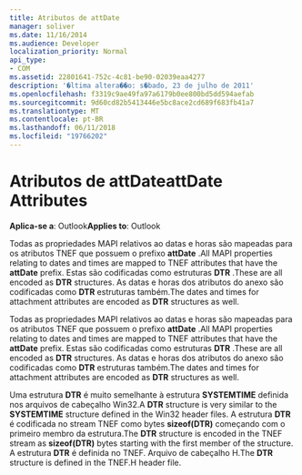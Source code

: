 ```yaml
---
title: Atributos de attDate
manager: soliver
ms.date: 11/16/2014
ms.audience: Developer
localization_priority: Normal
api_type:
- COM
ms.assetid: 22801641-752c-4c81-be90-02039eaa4277
description: '�ltima altera��o: s�bado, 23 de julho de 2011'
ms.openlocfilehash: f3319c9ae49fa97a6179b0ee800bd5dd594aefab
ms.sourcegitcommit: 9d60cd82b5413446e5bc8ace2cd689f683fb41a7
ms.translationtype: MT
ms.contentlocale: pt-BR
ms.lasthandoff: 06/11/2018
ms.locfileid: "19766202"
---
```

# <a name="attdate-attributes"></a><span data-ttu-id="eaa71-103">Atributos de attDate</span><span class="sxs-lookup"><span data-stu-id="eaa71-103">attDate Attributes</span></span>

  
  
<span data-ttu-id="eaa71-104">**Aplica-se a**: Outlook</span><span class="sxs-lookup"><span data-stu-id="eaa71-104">**Applies to**: Outlook</span></span> 
  
<span data-ttu-id="eaa71-105">Todas as propriedades MAPI relativos ao datas e horas são mapeadas para os atributos TNEF que possuem o prefixo **attDate** .</span><span class="sxs-lookup"><span data-stu-id="eaa71-105">All MAPI properties relating to dates and times are mapped to TNEF attributes that have the **attDate** prefix.</span></span> <span data-ttu-id="eaa71-106">Estas são codificadas como estruturas **DTR** .</span><span class="sxs-lookup"><span data-stu-id="eaa71-106">These are all encoded as **DTR** structures.</span></span> <span data-ttu-id="eaa71-107">As datas e horas dos atributos do anexo são codificadas como **DTR** estruturas também.</span><span class="sxs-lookup"><span data-stu-id="eaa71-107">The dates and times for attachment attributes are encoded as **DTR** structures as well.</span></span> 
  
<span data-ttu-id="eaa71-108">Todas as propriedades MAPI relativos ao datas e horas são mapeadas para os atributos TNEF que possuem o prefixo **attDate** .</span><span class="sxs-lookup"><span data-stu-id="eaa71-108">All MAPI properties relating to dates and times are mapped to TNEF attributes that have the **attDate** prefix.</span></span> <span data-ttu-id="eaa71-109">Estas são codificadas como estruturas **DTR** .</span><span class="sxs-lookup"><span data-stu-id="eaa71-109">These are all encoded as **DTR** structures.</span></span> <span data-ttu-id="eaa71-110">As datas e horas dos atributos do anexo são codificadas como **DTR** estruturas também.</span><span class="sxs-lookup"><span data-stu-id="eaa71-110">The dates and times for attachment attributes are encoded as **DTR** structures as well.</span></span> 
  
<span data-ttu-id="eaa71-111">Uma estrutura **DTR** é muito semelhante à estrutura **SYSTEMTIME** definida nos arquivos de cabeçalho Win32.</span><span class="sxs-lookup"><span data-stu-id="eaa71-111">A **DTR** structure is very similar to the **SYSTEMTIME** structure defined in the Win32 header files.</span></span> <span data-ttu-id="eaa71-112">A estrutura **DTR** é codificada no stream TNEF como bytes **sizeof(DTR)** começando com o primeiro membro da estrutura.</span><span class="sxs-lookup"><span data-stu-id="eaa71-112">The **DTR** structure is encoded in the TNEF stream as **sizeof(DTR)** bytes starting with the first member of the structure.</span></span> <span data-ttu-id="eaa71-113">A estrutura **DTR** é definida no TNEF. Arquivo de cabeçalho H.</span><span class="sxs-lookup"><span data-stu-id="eaa71-113">The **DTR** structure is defined in the TNEF.H header file.</span></span> 
  

